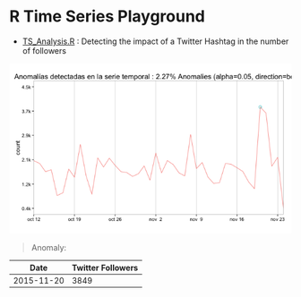 # R Time Series Playground

* [TS_Analysis.R](TS_Analysis.R) : Detecting the impact of a Twitter Hashtag in the number of followers 

![Time Series Anomaly Highlighted](https://raw.githubusercontent.com/joseramoncajide/R-Projects/master/TimeSeries/_images/TS_Analysis.png)
> Anomaly:

Date | Twitter Followers
------------ | -------------
2015-11-20 | 3849
